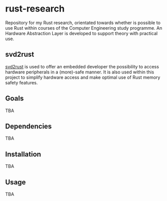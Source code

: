 # rust-research

Repository for my Rust research, orientated towards whether is possible to use Rust within courses of the Computer Engineering study programme. An Hardware Abstraction Layer is developed to support theory with practical use.

## svd2rust
[svd2rust](https://github.com/rust-embedded/svd2rust) is used to offer an embedded developer the possibility to access hardware peripherals in a (more)-safe manner. It is also used within this project to simplify hardware access and make optimal use of Rust memory safety features.

## Goals
TBA

## Dependencies
TBA

## Installation
TBA

## Usage
TBA

